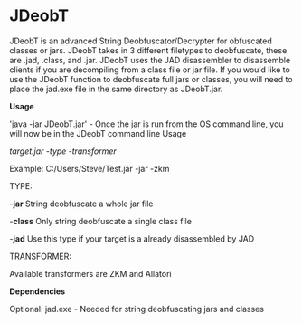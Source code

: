 # JDeobT
JDeobT is an advanced String Deobfuscator/Decrypter for obfuscated classes or jars. JDeobT takes in 3 different 
filetypes to deobfuscate, these are .jad, .class, and .jar. JDeobT uses the JAD disassembler to disassemble clients 
if you are decompiling from a class file or jar file. If you would like to use the JDeobT function to deobfuscate 
full jars or classes, you will need to place the jad.exe file in the same directory as JDeobT.jar.

<b>Usage</b>

'java -jar JDeobT.jar' - Once the jar is run from the OS command line, you will now be in the JDeobT command line
Usage

<i>target.jar -type -transformer</i>

Example: C:/Users/Steve/Test.jar -jar -zkm

TYPE:

-<b>jar</b>   String deobfuscate a whole jar file

-<b>class</b>   Only string deobfuscate a single class file

-<b>jad</b>   Use this type if your target is a already disassembled by JAD

TRANSFORMER:

Available transformers are ZKM and Allatori

<b>Dependencies</b>


Optional: jad.exe - Needed for string deobfuscating jars and classes
